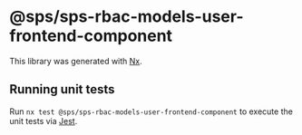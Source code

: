 # @sps/sps-rbac-models-user-frontend-component

This library was generated with [Nx](https://nx.dev).

## Running unit tests

Run `nx test @sps/sps-rbac-models-user-frontend-component` to execute the unit tests via [Jest](https://jestjs.io).
